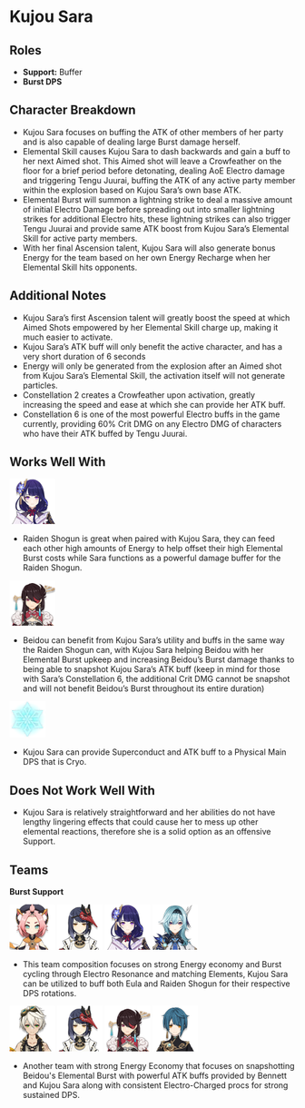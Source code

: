 # Kujou Sara

## **Roles**

* **Support:** Buffer
* **Burst DPS**

## **Character Breakdown**

* Kujou Sara focuses on buffing the ATK of other members of her party and is also capable of dealing large Burst damage herself.
* Elemental Skill causes Kujou Sara to dash backwards and gain a buff to her next Aimed shot. This Aimed shot will leave a Crowfeather on the floor for a brief period before detonating, dealing AoE Electro damage and triggering Tengu Juurai, buffing the ATK of any active party member within the explosion based on Kujou Sara’s own base ATK.
* Elemental Burst will summon a lightning strike to deal a massive amount of initial Electro Damage before spreading out into smaller lightning strikes for additional Electro hits, these lightning strikes can also trigger Tengu Juurai and provide same ATK boost from Kujou Sara’s Elemental Skill for active party members. 
* With her final Ascension talent, Kujou Sara will also generate bonus Energy for the team based on her own Energy Recharge when her Elemental Skill hits opponents.

## **Additional Notes**

* Kujou Sara’s first Ascension talent will greatly boost the speed at which Aimed Shots empowered by her Elemental Skill charge up, making it much easier to activate.
* Kujou Sara’s ATK buff will only benefit the active character, and has a very short duration of 6 seconds
* Energy will only be generated from the explosion after an Aimed shot from Kujou Sara’s Elemental Skill, the activation itself will not generate particles.
* Constellation 2 creates a Crowfeather upon activation, greatly increasing the speed and ease at which she can provide her ATK buff.
* Constellation 6 is one of the most powerful Electro buffs in the game currently, providing 60% Crit DMG on any Electro DMG of characters who have their ATK buffed by Tengu Juurai.

## **Works Well With**

![](../../.gitbook/assets/ui_avataricon_shougun.png) 

* Raiden Shogun is great when paired with Kujou Sara, they can feed each other high amounts of Energy to help offset their high Elemental Burst costs while Sara functions as a powerful damage buffer for the Raiden Shogun.

![](../../.gitbook/assets/ui_avataricon_beidou.png) 

* Beidou can benefit from Kujou Sara’s utility and buffs in the same way the Raiden Shogun can, with Kujou Sara helping Beidou with her Elemental Burst upkeep and increasing Beidou’s Burst damage thanks to being able to snapshot Kujou Sara’s ATK buff \(keep in mind for those with Sara’s Constellation 6, the additional Crit DMG cannot be snapshot and will not benefit Beidou’s Burst throughout its entire duration\)

![](../../.gitbook/assets/element_cryo.webp) 

* Kujou Sara can provide Superconduct and ATK buff to a Physical Main DPS that is Cryo. 

## **Does Not Work Well With**

* Kujou Sara is relatively straightforward and her abilities do not have lengthy lingering effects that could cause her to mess up other elemental reactions, therefore she is a solid option as an offensive Support.

## **Teams**

**Burst Support**

![](../../.gitbook/assets/ui_avataricon_diona.png) ![](../../.gitbook/assets/ui_avataricon_sara.png) ![](../../.gitbook/assets/ui_avataricon_shougun.png) ![](../../.gitbook/assets/ui_avataricon_eula.png) 

* This team composition focuses on strong Energy economy and Burst cycling through Electro Resonance and matching Elements, Kujou Sara can be utilized to buff both Eula and Raiden Shogun for their respective DPS rotations.

 ![](../../.gitbook/assets/ui_avataricon_bennett.png) ![](../../.gitbook/assets/ui_avataricon_sara.png) ![](../../.gitbook/assets/ui_avataricon_beidou.png) ![](../../.gitbook/assets/ui_avataricon_xingqiu.png) 

* Another team with strong Energy Economy that focuses on snapshotting Beidou's Elemental Burst with powerful ATK buffs provided by Bennett and Kujou Sara along with consistent Electro-Charged procs for strong sustained DPS.


